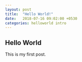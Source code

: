 ```yaml
---
layout: post
title:  "Hello World!"
date:   2018-07-16 09:02:00 +0530
categories: helloworld intro
---
```

## Hello World

This is my first post.

